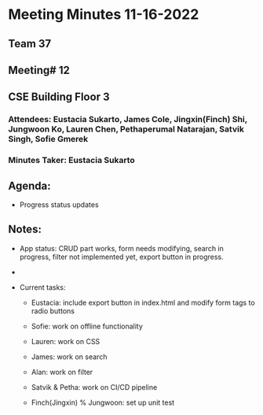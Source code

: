 # Meeting Minutes 11-16-2022

## Team 37

## Meeting# 12

## CSE Building Floor 3

### Attendees: Eustacia Sukarto, James Cole, Jingxin(Finch) Shi, Jungwoon Ko, Lauren Chen, Pethaperumal Natarajan, Satvik Singh, Sofie Gmerek

### Minutes Taker: Eustacia Sukarto

## Agenda:
- Progress status updates
  

## Notes:
- App status: CRUD part works, form needs modifying, search in progress, filter not implemented yet, export button in progress.
- 
- Current tasks: 
  
  - Eustacia: include export button in index.html and modify form tags to radio buttons

  - Sofie: work on offline functionality
  
  - Lauren: work on CSS

  - James: work on search

  - Alan: work on filter

  - Satvik & Petha: work on CI/CD pipeline

  - Finch(Jingxin) % Jungwoon: set up unit test
